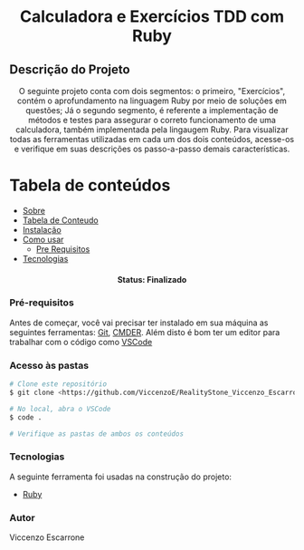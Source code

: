 <h1 align="center">Calculadora e Exercícios TDD com Ruby</h1>


## Descrição do Projeto
<p align="center">O seguinte projeto conta com dois segmentos: o primeiro, "Exercícios", contém o aprofundamento na linguagem Ruby por meio de soluções em questões; Já o segundo segmento, é referente a implementação de métodos e testes para assegurar o correto funcionamento de uma calculadora, também implementada pela lingaugem Ruby. Para visualizar todas as ferramentas utilizadas em cada um dos dois conteúdos, acesse-os e verifique em suas descrições os passo-a-passo demais características.</p>


Tabela de conteúdos
=================
<!--ts-->
   * [Sobre](#Sobre)
   * [Tabela de Conteudo](#tabela-de-conteudo)
   * [Instalação](#instalacao)
   * [Como usar](#como-usar)
      * [Pre Requisitos](#pre-requisitos)
   * [Tecnologias](#tecnologias)
<!--te-->


<h4 align="center"> 
	Status: Finalizado
</h4>


### Pré-requisitos

Antes de começar, você vai precisar ter instalado em sua máquina as seguintes ferramentas:
[Git](https://git-scm.com), [CMDER](https://github.com/cmderdev/cmder). 
Além disto é bom ter um editor para trabalhar com o código como [VSCode](https://code.visualstudio.com/)



### Acesso às pastas 

```bash
# Clone este repositório
$ git clone <https://github.com/ViccenzoE/RealityStone_Viccenzo_Escarrone_Compass.git>

# No local, abra o VSCode
$ code .

# Verifique as pastas de ambos os conteúdos

```


### Tecnologias

A seguinte ferramenta foi usadas na construção do projeto:

- [Ruby](http://rubyinstaller.org/downloads/)



### Autor

Viccenzo Escarrone